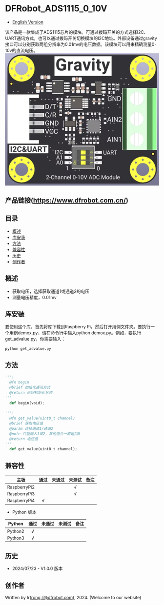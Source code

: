 # DFRobot_ADS1115_0_10V
- [English Version](./README.md)

该产品是一款集成了ADS1115芯片的模块。可通过拨码开关的方式选择I2C、UART通讯方式，也可以通过拨码开关切换模块的I2C地址。外部设备通过gravity接口可以分别获取两组分辨率为0.01mv的电压数据。该模块可以用来精确测量0-10v的直流电压。
![正面svg效果图](../../resources/images/DFR1184-1.png) 

## 产品链接(https://www.dfrobot.com.cn/)

## 目录

* [概述](#概述)
* [库安装](#库安装)
* [方法](#方法)
* [兼容性](#兼容性y)
* [历史](#历史)
* [创作者](#创作者)

## 概述

  * 获取电压，选择获取通道1或通道2的电压
  * 测量电压精度，0.01mv


## 库安装
要使用这个库，首先将库下载到Raspberry Pi，然后打开用例文件夹。要执行一个用例demox.py，请在命令行中输入python demox.py。例如，要执行get_advalue.py，你需要输入：

```
python get_advalue.py
```

## 方法

```python
'''!
  @fn begin
  @brief 初始化通讯方式
  @return 返回初始化状态
'''
  def begin(void);

'''!
  @fn get_value(uint8_t channel)
  @brief 获取电压值
  @param 选择通道1/通道2 
  @note 只能输入1或2，其他值会一直返回0
  @return 电压值
'''
  def get_value(uint8_t channel);

```
## 兼容性

| 主板         | 通过 | 未通过 | 未测试 | 备注 |
| ------------ | :--: | :----: | :----: | :--: |
| RaspberryPi2 |      |        |   √    |      |
| RaspberryPi3 |      |        |   √    |      |
| RaspberryPi4 |  √   |        |        |      |

* Python 版本

| Python  | 通过 | 未通过 | 未测试 | 备注 |
| ------- | :--: | :----: | :----: | ---- |
| Python2 |  √   |        |        |      |
| Python3 |  √   |        |        |      |

## 历史

- 2024/07/23 - V1.0.0 版本

## 创作者

Written by lr(rong.li@dfrobot.com), 2024. (Welcome to our website)